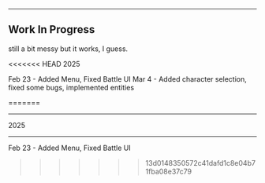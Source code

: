 ------------------
Work In Progress
------------------

still a bit messy but it works, I guess.

<<<<<<< HEAD
2025

Feb 23 - Added Menu, Fixed Battle UI
Mar 4 - Added character selection, fixed some bugs, implemented entities

=======
____________
2025
_____________
Feb 23 - Added Menu, Fixed Battle UI
>>>>>>> 13d0148350572c41dafd1c8e04b71fba08e37c79
